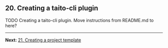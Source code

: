 ## 20. Creating a taito-cli plugin

TODO Creating a taito-cli plugin. Move instructions from README.md to here?

---

**Next:** [21. Creating a project template](21-creating-a-project-template.md)
